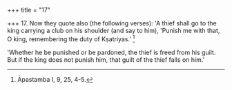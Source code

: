 +++
title = "17"

+++
17. Now they quote also (the following verses): 'A thief shall go to the king carrying a club on his shoulder (and say to him), 'Punish me with that, O king, remembering the duty of Kṣatriyas.' [^11] 


[^11]:  Āpastamba I, 9, 25, 4-5.

'Whether he be punished or be pardoned, the thief is freed from his guilt. But if the king does not punish him, that guilt of the thief falls on him.'
